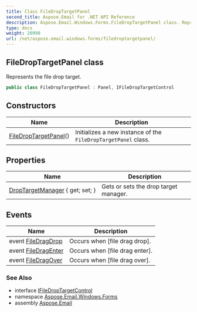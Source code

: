 ```yaml
---
title: Class FileDropTargetPanel
second_title: Aspose.Email for .NET API Reference
description: Aspose.Email.Windows.Forms.FileDropTargetPanel class. Represents the file drop target
type: docs
weight: 20990
url: /net/aspose.email.windows.forms/filedroptargetpanel/
---
```

## FileDropTargetPanel class

Represents the file drop target.

```csharp
public class FileDropTargetPanel : Panel, IFileDropTargetControl
```

## Constructors

| Name | Description |
| --- | --- |
| [FileDropTargetPanel](filedroptargetpanel/)() | Initializes a new instance of the `FileDropTargetPanel` class. |

## Properties

| Name | Description |
| --- | --- |
| [DropTargetManager](../../aspose.email.windows.forms/filedroptargetpanel/droptargetmanager/) { get; set; } | Gets or sets the drop target manager. |

## Events

| Name | Description |
| --- | --- |
| event [FileDragDrop](../../aspose.email.windows.forms/filedroptargetpanel/filedragdrop/) | Occurs when [file drag drop]. |
| event [FileDragEnter](../../aspose.email.windows.forms/filedroptargetpanel/filedragenter/) | Occurs when [file drag enter]. |
| event [FileDragOver](../../aspose.email.windows.forms/filedroptargetpanel/filedragover/) | Occurs when [file drag over]. |

### See Also

* interface [IFileDropTargetControl](../ifiledroptargetcontrol/)
* namespace [Aspose.Email.Windows.Forms](../../aspose.email.windows.forms/)
* assembly [Aspose.Email](../../)



